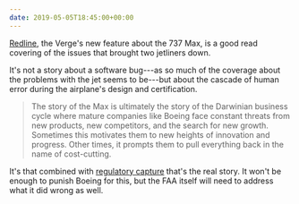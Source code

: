 ```yaml
---
date: 2019-05-05T18:45:00+00:00
---
```


[Redline](https://www.theverge.com/2019/5/2/18518176/boeing-737-max-crash-problems-human-error-mcas-faa), the Verge's new feature about the 737 Max, is a good read covering of the issues that brought two jetliners down. 

It's not a story about a software bug---as so much of the coverage about the problems with the jet seems to be---but about the cascade of human error during the airplane's design and certification.

> The story of the Max is ultimately the story of the Darwinian business cycle where mature companies like Boeing face constant threats from new products, new competitors, and the search for new growth. Sometimes this motivates them to new heights of innovation and progress. Other times, it prompts them to pull everything back in the name of cost-cutting.

It's that combined with [regulatory capture](https://en.wikipedia.org/wiki/Regulatory_capture) that's the real story. It won't be enough to punish Boeing for this, but the FAA itself will need to address what it did wrong as well.